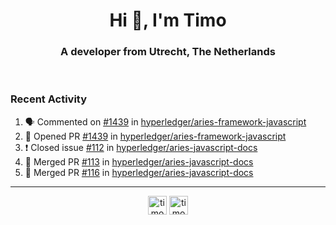 <h1 align="center">Hi 👋, I'm Timo</h1>
<h3 align="center">A developer from Utrecht, The Netherlands</h3>
<br/>
<!-- https://github.com/rahuldkjain/github-profile-readme-generator --!>

<!--  <p align="left"><img src="https://github-readme-stats.vercel.app/api?username=timoglastra&show_icons=true&count_private=true&" alt="timoglastra" /></p> --!>

<!--
Github language stats
<p align="left"><img src="https://github-readme-stats.vercel.app/api/top-langs/?username=timoglastra&layout=compact" alt="timoglastra" /><p>
-->

<!-- Codestats language stats -->
<!-- <p align="left"><img src="https://codestats-readme.vercel.app/api/top-langs/?username=timoglastra&layout=compact&language_count=12" alt="timoglastra" /><p>    --!>
  
<h3>Recent Activity</h3>

<!--START_SECTION:activity-->
1. 🗣 Commented on [#1439](https://github.com/hyperledger/aries-framework-javascript/issues/1439) in [hyperledger/aries-framework-javascript](https://github.com/hyperledger/aries-framework-javascript)
2. 💪 Opened PR [#1439](https://github.com/hyperledger/aries-framework-javascript/pull/1439) in [hyperledger/aries-framework-javascript](https://github.com/hyperledger/aries-framework-javascript)
3. ❗️ Closed issue [#112](https://github.com/hyperledger/aries-javascript-docs/issues/112) in [hyperledger/aries-javascript-docs](https://github.com/hyperledger/aries-javascript-docs)
4. 🎉 Merged PR [#113](https://github.com/hyperledger/aries-javascript-docs/pull/113) in [hyperledger/aries-javascript-docs](https://github.com/hyperledger/aries-javascript-docs)
5. 🎉 Merged PR [#116](https://github.com/hyperledger/aries-javascript-docs/pull/116) in [hyperledger/aries-javascript-docs](https://github.com/hyperledger/aries-javascript-docs)
<!--END_SECTION:activity-->

---

<p align="center">
<a href="https://twitter.com/timoglastra" target="blank"><img align="center" src="https://cdn.jsdelivr.net/npm/simple-icons@3.0.1/icons/twitter.svg" alt="timoglastra" height="30" width="30" /></a>
<a href="https://linkedin.com/in/timoglastra" target="blank"><img align="center" src="https://cdn.jsdelivr.net/npm/simple-icons@3.0.1/icons/linkedin.svg" alt="timoglastra" height="30" width="30" /></a>
</p>



